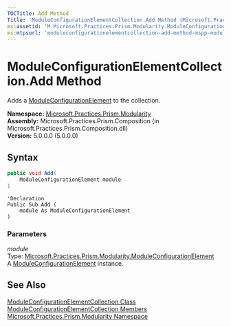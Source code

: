 ```yaml
---
TOCTitle: Add Method
Title: 'ModuleConfigurationElementCollection.Add Method (Microsoft.Practices.Prism.Modularity)'
ms:assetid: 'M:Microsoft.Practices.Prism.Modularity.ModuleConfigurationElementCollection.Add(Microsoft.Practices.Prism.Modularity.ModuleConfigurationElement)'
ms:mtpsurl: 'moduleconfigurationelementcollection-add-method-mspp-modularity.md'
---
```



# ModuleConfigurationElementCollection.Add Method

Adds a [ModuleConfigurationElement](/patterns-practices/reference/moduleconfigurationelement-class-mspp-modularity) to the collection.

**Namespace:** [Microsoft.Practices.Prism.Modularity](/patterns-practices/reference/mspp-modularity-namespace)  
**Assembly:** Microsoft.Practices.Prism.Composition (in Microsoft.Practices.Prism.Composition.dll)  
**Version:** 5.0.0.0 (5.0.0.0)

## Syntax
```C#
public void Add(
	ModuleConfigurationElement module
)
```
```VB
'Declaration
Public Sub Add ( 
	module As ModuleConfigurationElement
)
```

### Parameters

*module*   
Type: [Microsoft.Practices.Prism.Modularity.ModuleConfigurationElement](/patterns-practices/reference/moduleconfigurationelement-class-mspp-modularity)   
A [ModuleConfigurationElement](/patterns-practices/reference/moduleconfigurationelement-class-mspp-modularity) instance.

## See Also

[ModuleConfigurationElementCollection Class](/patterns-practices/reference/moduleconfigurationelementcollection-class-mspp-modularity)  
[ModuleConfigurationElementCollection Members](/patterns-practices/reference/moduleconfigurationelementcollection-members-mspp-modularity)  
[Microsoft.Practices.Prism.Modularity Namespace](/patterns-practices/reference/mspp-modularity-namespace)